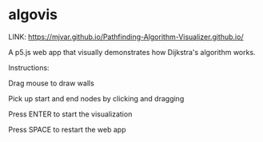 # algovis
LINK: https://mjvar.github.io/Pathfinding-Algorithm-Visualizer.github.io/

A p5.js web app that visually demonstrates how Dijkstra's algorithm works.

Instructions:

Drag mouse to draw walls

Pick up start and end nodes by clicking and dragging

Press ENTER to start the visualization

Press SPACE to restart the web app

